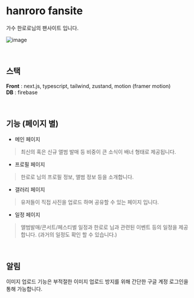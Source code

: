 # hanroro fansite


가수 한로로님의 팬사이트 입니다.<br/>

![image](https://github.com/user-attachments/assets/d84d2557-86d3-44ef-89dc-211d9237f3f0)



<br/>

## 스택
<strong>Front</strong> : next.js, typescript, tailwind, zustand, motion (framer motion) <br/>
<strong>DB</strong> : firebase 

<br/>

## 기능 (페이지 별)

* 메인 페이지
> 최신의 혹은 신규 앨범 발매 등 비중이 큰 소식이 배너 형태로 제공됩니다.

* 프로필 페이지
> 한로로 님의 프로필 정보, 앨범 정보 등을 소개합니다.

* 갤러리 페이지
> 유저들이 직접 사진을 업로드 하며 공유할 수 있는 페이지 입니다.

* 일정 페이지
> 앨범발매/콘서트/페스티벌 일정과 한로로 님과 관련된 이벤트 등의 일정을 제공합니다. (과거의 일정도 확인 할 수 있습니다.)

<br/>

## 알림
이미지 업로드 기능은 부적절한 이미지 업로드 방지를 위해 간단한 구글 계정 로그인을 통해 가능합니다.
